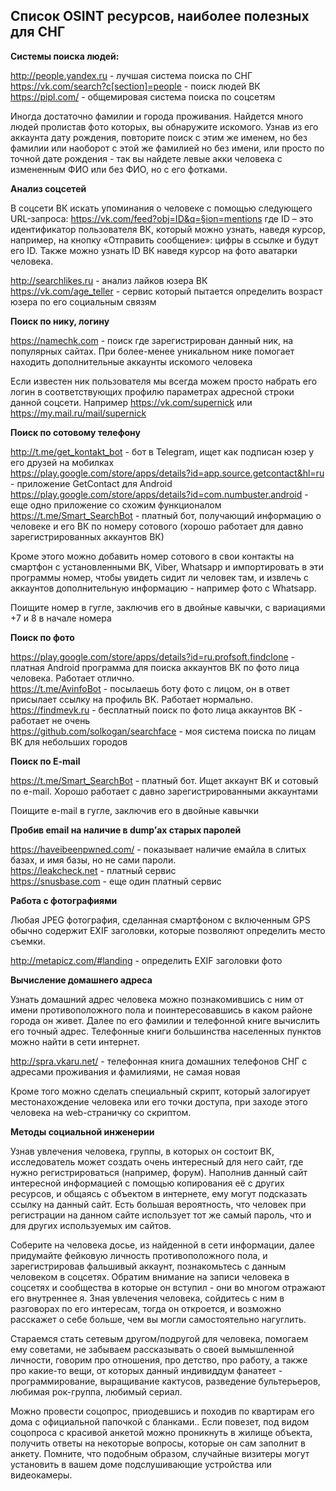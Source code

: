 <h2>Список OSINT ресурсов, наиболее полезных для СНГ</h2>

<b>Системы поиска людей:</b>

http://people.yandex.ru - лучшая система поиска по СНГ<br>
https://vk.com/search?c[section]=people - поиск людей ВК<br>
https://pipl.com/ - общемировая система поиска по соцсетям

Иногда достаточно фамилии и города проживания. Найдется много людей пролистав фото которых, вы обнаружите искомого. Узнав из его аккаунта дату рождения, повторите поиск с этим же именем, но без фамилии или наоборот с этой же фамилией но без имени, или просто по точной дате рождения - так вы найдете левые акки человека с измененным ФИО или без ФИО, но с его фотками.

<b>Анализ соцсетей</b>

В соцсети ВК искать упоминания о человеке с помощью следующего URL-запроса: https://vk.com/feed?obj=ID&q=§ion=mentions где ID – это идентификатор пользователя ВК, который можно узнать, наведя курсор, например, на кнопку «Отправить сообщение»: цифры в ссылке и будут его ID. Также можно узнать ID ВК наведя курсор на фото аватарки человека.

http://searchlikes.ru - анализ лайков юзера ВК<br>
https://vk.com/age_teller - сервис который пытается определить возраст юзера по его социальным связям 

<b>Поиск по нику, логину</b>

https://namechk.com - поиск где зарегистрирован данный ник, на популярных сайтах. При более-менее уникальном нике помогает находить дополнительные аккаунты искомого человека

Если известен ник пользователя мы всегда можем просто набрать его логин в соответствующих профилю параметрах адресной строки данной соцсети. Например https://vk.com/supernick или https://my.mail.ru/mail/supernick

<b>Поиск по сотовому телефону</b>

http://t.me/get_kontakt_bot - бот в Telegram, ищет как подписан юзер у его друзей на мобилках<br>
https://play.google.com/store/apps/details?id=app.source.getcontact&hl=ru - приложение GetContact для Android<br>
https://play.google.com/store/apps/details?id=com.numbuster.android - еще одно приложение со схожим функционалом<br>
https://t.me/Smart_SearchBot - платный бот, получающий информацию о человеке и его ВК по номеру сотового (хорошо работает для давно зарегистрированных аккаунтов ВК)

Кроме этого можно добавить номер сотового в свои контакты на смартфон с установленными ВК, Viber, Whatsapp и импортировать в эти программы номер, чтобы увидеть сидит ли человек там, и извлечь с аккаунтов дополнительную информацию - например фото с Whatsapp.

Поищите номер в гугле, заключив его в двойные кавычки, с вариациями +7 и 8 в начале номера

<b>Поиск по фото</b>

https://play.google.com/store/apps/details?id=ru.profsoft.findclone - платная Android программа для поиска аккаунтов ВК по фото лица человека. Работает отлично.<br>
https://t.me/AvinfoBot - посылаешь боту фото с лицом, он в ответ присылает ссылку на профиль ВК. Работает нормально.<br>
https://findmevk.ru - бесплатный поиск по фото лица аккаунтов ВК - работает не очень<br>
https://github.com/solkogan/searchface - моя система поиска по лицам ВК для небольших городов

<b>Поиск по E-mail</b>

https://t.me/Smart_SearchBot - платный бот. Ищет аккаунт ВК и сотовый по e-mail. Хорошо работает с давно зарегистрированными аккаунтами

Поищите e-mail в гугле, заключив его в двойные кавычки

<b>Пробив email на наличие в dump’ах старых паролей</b>

https://haveibeenpwned.com/ - показывает наличие емайла в слитых базах, и имя базы, но не сами пароли.<br>
https://leakcheck.net - платный сервис</br>
https://snusbase.com - еще один платный сервис

<b>Работа с фотографиями</b>

Любая JPEG фотография, сделанная смартфоном с включенным GPS обычно содержит EXIF заголовки, которые позволяют определить место съемки. 

http://metapicz.com/#landing - определить EXIF заголовки фото

<b>Вычисление домашнего адреса</b>

Узнать домашний адрес человека можно познакомившись с ним от имени противоположного пола и поинтересовавшись в каком районе города он живет. Далее по его фамилии и телефонной книге вычислить его точный адрес. Телефонные книги большинства населенных пунктов можно найти в сети интернет.

http://spra.vkaru.net/ - телефонная книга домашних телефонов СНГ с адресами проживания и фамилиями, не самая новая

Кроме того можно сделать специальный скрипт, который залогирует местонахождение человека или его точки доступа, при заходе этого человека на web-страничку со скриптом.

<b>Методы социальной инженерии</b>

Узнав увлечения человека, группы, в которых он состоит ВК, исследователь может создать очень интересный для него сайт, где нужно регистрироваться (например, форум). Наполнив данный сайт интересной информацией с помощью копирования её с других ресурсов, и общаясь с объектом в интернете, ему могут подсказать ссылку на данный сайт. Есть большая вероятность, что человек при регистрации на данном сайте использует тот же самый пароль, что и для других используемых им сайтов. 

Соберите на человека досье, из найденной в сети информации, далее придумайте фейковую личность противоположного пола, и зарегистрировав фальшивый аккаунт, познакомьтесь с данным человеком в соцсетях. Обратим внимание на записи человека в соцсетях и сообщества в которые он вступил - они во многом отражают его внутреннее я. Зная увлечения человека, сойдитесь с ним в разговорах по его интересам, тогда он откроется, и возможно расскажет о себе больше, чем вы могли самостоятельно нагуглить. 

Стараемся стать сетевым другом/подругой для человека, помогаем ему советами, не забываем рассказывать о своей вымышленной личности, говорим про отношения, про детство, про работу, а также про какие-то вещи, от которых данный индивиддум фанатеет - программирование, выращивание кактусов, разведение бультерьеров, любимая рок-группа, любимый сериал.

Можно провести соцопрос, приодевшись и походив по квартирам его дома с официальной папочкой с бланками.. Если повезет, под видом соцопроса с красивой анкетой можно проникнуть в жилище объекта, получить ответы на некоторые вопросы, которые он сам заполнит в анкету. Помните, что подобным образом, случайные визитеры могут установить в вашем доме подслушивающие устройства или видеокамеры.


